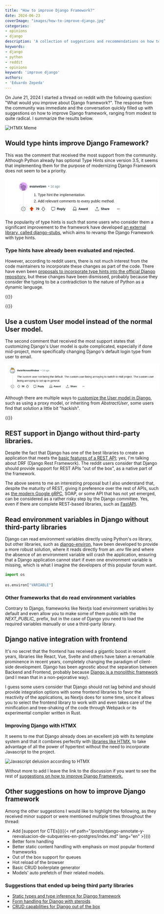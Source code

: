 ```yaml
---
title: "How to improve Django Framework?"
date: 2024-06-23
coverImage: "images/how-to-improve-django.jpg"
categories:
- opinions
- django
description: 'A collection of suggestions and recommendations on how to take Django Framework to the next level, gathered from the django subreddit community.'
keywords:
- django
- python
- reddit
- opinions
keyword: 'improve django'
authors:
- 'Eduardo Zepeda'
---
```



On June 21, 2024 I started a thread on reddit with the following question: "What would you improve about Django framework?". The response from the community was immediate and the conversation quickly filled up with suggestions on how to improve Django framework, ranging from modest to quite radical. I summarize the results below.

![HTMX Meme](https://htmx.org/img/memes/20yearold.png "HTMX meme")

## Would type hints improve Django Framework?

This was the comment that received the most support from the community. Although Python already has optional Type Hints since version 3.5, it seems that implementing them for the purpose of modernizing Django Framework does not seem to be a priority.

![Comment with more support on how to improve Django](images/comment-with-more-support-on-how-to-improve-django.png "Comment with more support on how to improve Django")

The popularity of type hints is such that some users who consider them a significant improvement to the framework have developed [an external library, called django-stubs](https://github.com/typeddjango/django-stubs#?), which aims to revamp the Django Framework with type hints.

### Type hints have already been evaluated and rejected.

However, according to reddit users, there is not much interest from the code maintainers to incorporate these changes as part of the code. There have even been [proposals to incorporate type hints into the official Django repository](https://github.com/django/deps/pull/65#?), but these changes have been dismissed, probably because they consider the typing to be a contradiction to the nature of Python as a dynamic language. 

{{<box type="info" message="In case you don't know what type hints are, type hints allow you to declare the type of a variable, argument, or the return value of a function to make it easier to identify bugs or unwanted behavior. Think of Python type hints as Python's Typescript, or as optional static typing in your favourite compiled language, such as C, C++, or Rust." >}}

{{<ad>}}

## Use a custom User model instead of the normal User model.

The second comment that received the most support states that customizing Django's User model is quite complicated, especially if done mid-project, more specifically changing Django's default login type from user to email.

![Second comment with most support on how to improve Django](images/custom-user-model-to-improve-django.png "Second comment with most support on how to improve Django")

Although there are multiple ways to [customize the User model in Django](/en/how-to-customize-the-user-model-in-django/), such as using a proxy model, or inheriting from *AbstractUser*, some users find that solution a little bit "hackish".

{{<box type="info" message="In case you don't know, Django uses by default the *username* from its *User* model, in combination with the password, to log in a user. But the current trend in web development is to use email directly." >}}

## REST support in Django without third-party libraries.

Despite the fact that Django has one of the best libraries to create an application that meets the [basic features of a REST API](/en/basic-characteristics-of-an-api-rest-api/); yes, I'm talking about DRF (Django Rest Framework). The reddit users consider that Django should provide support for REST APIs "out of the box", as a native part of the framework.

The above seems to me an interesting proposal but I also understand that, despite the maturity of REST, giving it preference over the rest of APIs, such as [the modern Google gRPC](/en/blazingly-fast-apis-using-go-with-grpc-and-protobuffers/), SOAP, or some API that has not yet emerged, can be considered as a rather risky step by the Django committee. Yes, even if there are complete REST-based libraries, such as [FastAPI](/en/fastapi-tutorial-the-best-python-framework/).

## Read environment variables in Django without third-party libraries

Django can read environment variables directly using Python's *os* library, but other libraries, such as [django-environ](https://django-environ.readthedocs.io/en/latest/#?), have been developed to provide a more robust solution, where it reads directly from an *.env* file and where the absence of an environment variable will crash the application, ensuring that a Django application cannot start if even one environment variable is missing, which is what I imagine the developers of this popular forum want.

``` python
import os

os.environ["VARIABLE"]
```

### Other frameworks that do read environment variables

Contrary to Django, frameworks like Nextjs load environment variables by default and even allow you to make some of them public with the *NEXT_PUBLIC_* prefix, but in the case of Django you need to load the required variables manually or use a third-party library.

## Django native integration with frontend 

It's no secret that the frontend has received a gigantic boost in recent years, libraries like React, Vue, Svelte and others have taken a remarkable prominence in recent years, completely changing the paradigm of client-side development. Django has been agnostic about the separation between Backend and Frontend, probably because [Django is a monolithic framework](/en/why-should-you-use-django-framework/) (and I mean that in a non-pejorative way).

I guess some users consider that Django should not lag behind and should provide integration options with some frontend libraries to favor the reactivity of the applications, as Nextjs does for some time, since it allows you to select the frontend library to work with and even takes care of the minification and tree-shaking of the code through Webpack or its experimental compiler written in Rust.

### Improving Django with HTMX

It seems to me that Django already does an excellent job with its template system and that it combines perfectly with [libraries like HTMX](/en/django-and-htmx-modern-web-apps-without-writing-js/), to take advantage of all the power of hypertext without the need to incorporate Javascript to the project.

![Javascript delusion according to HTMX](https://htmx.org/img/memes/original.png "Javascript delusion according to HTMX")

Without more to add I leave the link to the discussion if you want to see the rest of [suggestions on how to improve Django Framework.](https://www.reddit.com/r/django/comments/1dlj5n6/what_would_you_improve_about_django_framework/#?)


## Other suggestions on how to improve Django framework

Among the other suggestions I would like to highlight the following, as they received minor support or were mentioned multiple times throughout the thread:

- Add [support for CTEs](({{< ref path="/posts/django-annotate-y-reevaluacion-de-subqueries-en-postgres/index.md" lang="en" >}}))
- Better form handling
- Better static content handling with emphasis on most popular frontend frameworks
- Out of the box support for queues
- Hot reload of the browser
- Basic CRUD boilerplate generator
- Models' auto prefetch of their related models.


### Suggestions that ended up being third party libraries

- [Static types and type inference for Django framework](https://github.com/typeddjango/django-stubs/#?)
- [Form handling for Django with steroids](https://docs.iommi.rocks/en/latest/#?)
- [CRUD capabilities for Django out of the box](https://noumenal.es/neapolitan/#?)
